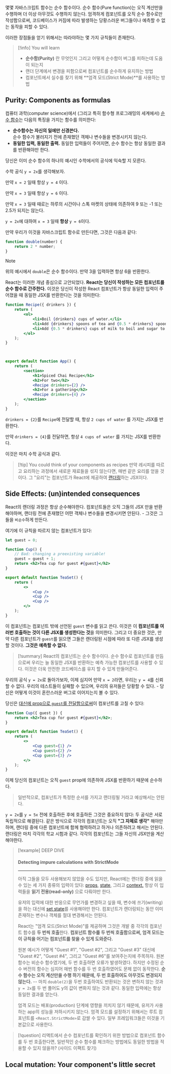 몇몇 자바스크립트 함수는 순수 함수이다. 순수 함수(Pure function)는 오직 계산만을 수행하며 더 이상 아무것도 수행하지 않는다. 엄격하게 컴포넌트를 오직 순수 함수로만 작성함으로써, 코드베이스가 커짐에 따라 발생하는 당황스러운 버그들이나 예측할 수 없는 동작을 피할 수 있다.

이러한 장점들을 얻기 위해서는 따라야하는 몇 가지 규칙들이 존재한다.

> [!info] You will learn
> - **순수함(Purity)** 란 무엇인지 그리고 어떻게 순수함이 버그를 피하는데 도움이 되는지
> - 랜더 단계에서 변경을 피함으로써 컴포넌트를 순수하게 유지하는 방법
> - 컴포넌트에서 실수를 찾기 위해 **엄격 모드(Strict Mode)**를 사용하는 방법 

## Purity: Components as formulas
컴퓨터 과학(computer science)에서 (그리고 특히 함수형 프로그래밍의 세계에서) [순수 함수](https://wikipedia.org/wiki/Pure_function)는 다음의 특징을 가지는 함수를 의미한다:

- **순수함수는 자신의 일에만 신경쓴다.**  
  순수 함수가 불러지기 전에 존재했던 객체나 변수들을 변경시키지 않는다.
- **동일한 입력, 동일한 출력.**
  동일한 입력들이 주어지면, 순수 함수는 항상 동일한 결과를 반환해야만 한다.

당신은 이미 순수 함수의 하나의 예시인 수학에서의 공식에 익숙할 지 모른다.

수학 공식 `y = 2x`를 생각해보자.

만약 `x = 2` 일때 항상 `y = 4` 이다.

만약 `x = 3` 일때 항상 `y = 6` 이다.

만약 `x = 3` 일때 때로는 하루의 시간이나 스톡 마켓의 상태에 의존하여 9 또는 -1 또는 2.5가 되지는 않는다.

`y = 2x`에 대하여 `x = 3` 일때 **항상** `y = 6`이다.

만약 우리가 이것을 자바스크립트 함수로 만든다면, 그것은 다음과 같다:

```js
function double(number) {
	return 2 * number; 
}
```

> [!note]
> 위의 예시에서 `double`은 순수 함수이다. 만약 3을 입력하면 항상 6을 반환한다.

React는 이러한 개념 중심으로 고안되었다. **React는 당신이 작성하는 모든 컴포넌트를 순수 함수로 간주한다.** 이것은 당신이 작성한 React 컴포넌트가 항상 동일한 입력이 주어졌을 때 동일한 JSX를 반환한다는 것을 의미한다:

```jsx
function Recipe({ drinkers }) {
	return (
		<ol>
			<li>Boil {drinkers} cups of water.</li>
			<li>Add {drinkers} spoons of tea and {0.5 * drinkers} spoons of spice.</li>
			<li>Add {0.5 * drinkers} cups of milk to boil and sugar to taste.</li>
		</ol>
	);
}

  

export default function App() {
	return (
		<section>
			<h1>Spiced Chai Recipe</h1>
			<h2>For two</h2>
			<Recipe drinkers={2} />
			<h2>For a gathering</h2>
			<Recipe drinkers={4} />
		</section>
	);
}
```

`drinkers = {2}`를 `Recipe`에 전달할 때, 항상 `2 cups of water` 를 가지는 JSX를 반환한다.

만약 `drinkers = {4}`를 전달하면, 항상 `4 cups of water` 를 가지는 JSX를 반환한다.

이것은 마치 수학 공식과 같다.

> [!tip] You could think of your components as recipes
> 만약 레시피를 따르고 요리하는 과정에서 새로운 재료들을 섞지 않는다면, 매번 같은 요리를 얻을 것이다. 그 "요리"는 컴포넌트가 React에 제공하여 [랜더링](https://react.dev/learn/render-and-commit)하는 JSX이다.

## Side Effects: (un)intended consequences
React의 랜더링 과정은 항상 순수해야한다. 컴포넌트들은 오직 그들의 JSX 만을 반환해야하며, 랜더링 전에 존재했던 어떤 객체나 변수들을 변경시키면 안된다. - 그것은 그들을 `비순수`하게 만든다.

여기에 이 규칙을 따르지 않는 컴포넌트가 있다: 

```jsx 
let guest = 0;

function Cup() {
	// Bad: changing a preexisting variable!
	guest = guest + 1;
	return <h2>Tea cup for guest #{guest}</h2>
}

export default function TeaSet() {
	return (
		<>
			<Cup />
			<Cup />
			<Cup />
		</>
	);
}
```

이 컴포넌트는 컴포넌트 밖에 선언된 `guest` 변수를 읽고 쓴다. 이것은 이 **컴포넌트를 여러번 호출하는 것이 다른 JSX를 생성한다는 것**을 의미한다. 그리고 더 중요한 것은, 만약 다른 컴포넌트가 `guest`를 읽으면 그들은 랜더링된 시점에 따라 또 다른 JSX를 생성할 것이다. **그것은 예측할 수 없다.**

> [!summary]
> React의 컴포넌트는 순수 함수이다. 순수 함수로 컴포넌트를 만듬으로써 우리는 늘 동일한 JSX를 반환하는 예측 가능한 컴포넌트를 사용할 수 있다. 이것은 더욱 안전한 코드베이스를 유지 할 수 있게 만들어준다. 

우리의 공식 `y = 2x`로 돌아가보자, 이제 심지어 만약 `x = 2`라면, 우리는 `y = 4`를 신뢰할 수 없다. 우리의 테스트들이 실패할 수 있으며, 우리의 유저들은 당황할 수 있다. - 당신은 어떻게 이것이 혼란스러운 버그로 이어지는지 볼 수 있다.

당신은 [대신에 prop으로 `guest`를 전달함으로써](https://react.dev/learn/passing-props-to-a-component)이 컴포넌트를 고칠 수 있다:

```jsx
function Cup({ guest }) {
	return <h2>Tea cup for guest #{guest}</h2>;
}

export default function TeaSet() {
	return (
		<>
			<Cup guest={1} />
			<Cup guest={2} />
			<Cup guest={3} />
		</>
	);
}
```

이제 당신의 컴포넌트는 오직 `guest` prop에 의존하여 JSX를 반환하기 때문에 순수하다.

> 일반적으로, 컴포넌트가 특정한 순서를 가지고 랜더링될 거라고 예상해서는 안된다. 

`y = 2x`를 `y = 5x` 전에 호출하든 후에 호출하든 그것은 중요하지 않다: 두 공식은 서로 독립적으로 해결된다. 같은 방식으로 각각의 컴포넌트는 오직 **"그 자체로 생각"** 해야만 하며, 랜더링 중에 다른 컴포넌트에 함께 협력하려고 하거나 의존하려고 해서는 안된다. 랜더링은 마치 각각의 학교 시험과 같다. 각각의 컴포넌트는 그들 자신의 JSX만을 계산해야한다.

> [!example] DEEP DIVE
> #### Detecting impure calculations with StrictMode
> ---
> 아직 그들을 모두 사용해보지 않았을 수도 있지만, React에는 랜더링 중에 읽을 수 있는 세 가지 종류의 입력이 있다: [props](https://react.dev/learn/passing-props-to-a-component), [state](https://react.dev/learn/state-a-components-memory), 그리고 [context.](https://react.dev/learn/passing-data-deeply-with-context) 항상 이 입력들을 **읽기 전용(read-only)** 으로 다뤄야만 한다.
> 
> 유저의 입력에 대한 반응으로 무언가를 변경하고 싶을 때, 변수에 쓰기(writing)을 하는 대신에 [set state](https://react.dev/learn/state-a-components-memory)를 사용해야만 한다. 컴포넌트가 랜더링되는 동안 이미 존재하는 변수나 객체를 절대 변경해서는 안된다.
> 
> React는 "엄격 모드(Strict Mode)"를 제공하며 그것은 개발 중 각각의 컴포넌트 함수를 **두 번씩 호출**한다. **컴포넌트 함수를 두 번씩 호출함으로써, 엄격 모드는 이 규칙을 어기는 컴포넌트를 찾을 수 있게 도와준다.**
> 
> 원본 예시가 어떻게 "Guest #1", "Guest #2", 그리고 "Guest #3" 대신에 "Guest #2", "Guest #4", 그리고 "Guest #6"를 보여주는지에 주목하자. 원본 함수는 비순수 함수였기에, 두 번 호출하면 오류가 발생하였다. 하지만 수정된 순수 버전의 함수는 심지어 매번 함수를 두 번 호출하였어도 문제 없이 동작한다. **순수 함수는 오직 계산만을 수행 하기 때문에, 두 번 호출하여도 아무것도 변경되지 않는다.** -- 마치 `double(2)`을 두번 호출하여도 반환되는 것은 변하지 않는 것과 `y = 2x`를 두 번 풀어도 y의 값이 변화지 않는 것과 같다. 동일한 입력에는 항상 동일한 결과를 얻는다.
> 
> 엄격 모드는 배포(production) 단계에 영향을 끼치지 않기 때문에, 유저가 사용하는 app의 성능을 저하시키지 않는다. 엄격 모드를 설정하기 위해서는 루트 컴포넌트를 `<React.StrictMode>`로 감쌀 수 있다. 일부 프레임워크들은 이것을 기본값으로 사용한다.


> [!question]
> 리액트에서 순수 컴포넌트를 확인하기 위한 방법으로 컴포넌트 함수를 두 번 호출한다면, 일반적인 순수 함수를 체크하는 방법에도 동일한 방법을 적용할 수 있지 않을까? (사이드 이팩트 찾기)

## Local mutation: Your component's little secret















